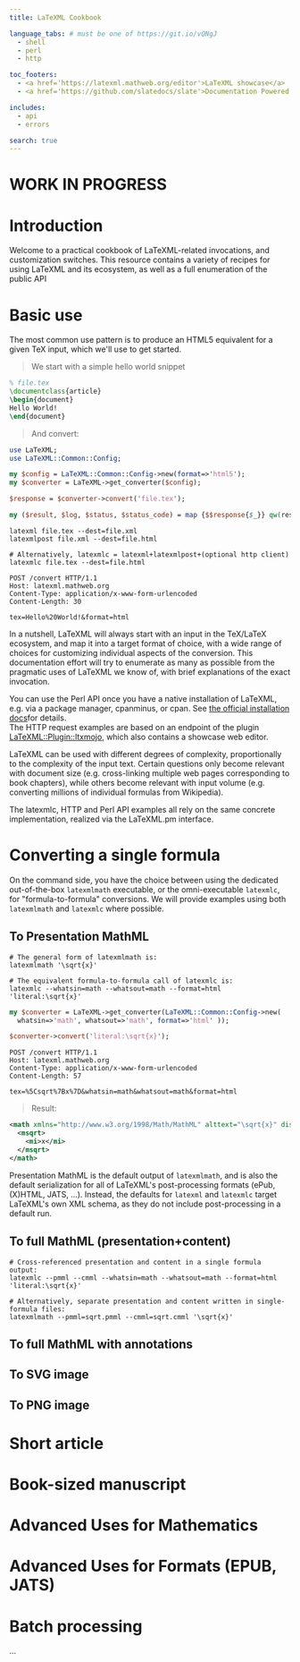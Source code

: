 ```yaml
---
title: LaTeXML Cookbook

language_tabs: # must be one of https://git.io/vQNgJ
  - shell
  - perl
  - http

toc_footers:
  - <a href='https://latexml.mathweb.org/editor'>LaTeXML showcase</a>
  - <a href='https://github.com/slatedocs/slate'>Documentation Powered by Slate</a>

includes:
  - api
  - errors

search: true
---
```


# WORK IN PROGRESS

# Introduction

Welcome to a practical cookbook of LaTeXML-related invocations, and customization switches. This resource contains a variety of recipes for using LaTeXML and its ecosystem, as well as a full enumeration of the public API

# Basic use

The most common use pattern is to produce an HTML5 equivalent for a given TeX input, which we'll use to get started.

> We start with a simple hello world snippet

```tex
% file.tex
\documentclass{article}
\begin{document}
Hello World!
\end{document}
```

> And convert:

```perl
use LaTeXML;
use LaTeXML::Common::Config;

my $config = LaTeXML::Common::Config->new(format=>'html5');
my $converter = LaTeXML->get_converter($config);

$response = $converter->convert('file.tex');

my ($result, $log, $status, $status_code) = map {$$response{$_}} qw(result log status status_code);
```

```shell
latexml file.tex --dest=file.xml
latexmlpost file.xml --dest=file.html

# Alternatively, latexmlc = latexml+latexmlpost+(optional http client)
latexmlc file.tex --dest=file.html
```

```http
POST /convert HTTP/1.1
Host: latexml.mathweb.org
Content-Type: application/x-www-form-urlencoded
Content-Length: 30

tex=Hello%20World!&format=html
```

In a nutshell, LaTeXML will always start with an input in the TeX/LaTeX ecosystem, and map it into a target format of choice, with a wide range of choices for customizing individual aspects of the conversion. This documentation effort will try to enumerate as many as possible from the pragmatic uses of LaTeXML we know of, with brief explanations of the exact invocation.

<aside class="notice">
You can use the Perl API once you have a native installation of LaTeXML, e.g. via a package manager, cpanminus, or cpan. See <a href="https://dlmf.nist.gov/LaTeXML/get.html">the official installation docs</a>for details.
</aside>
<aside class="notice">
The HTTP request examples are based on an endpoint of the plugin <a href="https://github.com/dginev/LaTeXML-Plugin-ltxmojo">LaTeXML::Plugin::ltxmojo</a>, which also contains a showcase web editor.
</aside>

LaTeXML can be used with different degrees of complexity, proportionally to the complexity of the input text. Certain questions only become relevant with document size (e.g. cross-linking multiple web pages corresponding to book chapters), while others become relevant with input volume (e.g. converting millions of individual formulas from Wikipedia).

<aside class="notice">
The latexmlc, HTTP and Perl API examples all rely on the same concrete implementation, realized via the LaTeXML.pm interface.
</aside>

# Converting a single formula

On the command side, you have the choice between using the dedicated out-of-the-box `latexmlmath` executable, or the omni-executable `latexmlc`, for "formula-to-formula" conversions. We will provide examples using both `latexmlmath` and `latexmlc` where possible.

## To Presentation MathML

```shell
# The general form of latexmlmath is:
latexmlmath '\sqrt{x}'

# The equivalent formula-to-formula call of latexmlc is:
latexmlc --whatsin=math --whatsout=math --format=html 'literal:\sqrt{x}'
```

```perl
my $converter = LaTeXML->get_converter(LaTeXML::Common::Config->new(
  whatsin=>'math', whatsout=>'math', format=>'html' ));

$converter->convert('literal:\sqrt{x}');
```

```http
POST /convert HTTP/1.1
Host: latexml.mathweb.org
Content-Type: application/x-www-form-urlencoded
Content-Length: 57

tex=%5Csqrt%7Bx%7D&whatsin=math&whatsout=math&format=html
```

> Result:

```xml
<math xmlns="http://www.w3.org/1998/Math/MathML" alttext="\sqrt{x}" display="block">
  <msqrt>
    <mi>x</mi>
  </msqrt>
</math>
```

Presentation MathML is the default output of `latexmlmath`, and is also the default serialization for all of LaTeXML's post-processing formats (ePub, (X)HTML, JATS, ...). Instead, the defaults for `latexml` and `latexmlc` target LaTeXML's own XML schema, as they do not include post-processing in a default run.


## To full MathML (presentation+content)

```shell
# Cross-referenced presentation and content in a single formula output:
latexmlc --pmml --cmml --whatsin=math --whatsout=math --format=html 'literal:\sqrt{x}'

# Alternatively, separate presentation and content written in single-formula files:
latexmlmath --pmml=sqrt.pmml --cmml=sqrt.cmml '\sqrt{x}'
```

## To full MathML with annotations

## To SVG image

## To PNG image

# Short article

# Book-sized manuscript

# Advanced Uses for Mathematics

# Advanced Uses for Formats (EPUB, JATS)

# Batch processing

...